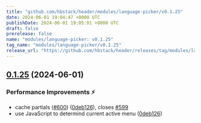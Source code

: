 ```yaml
---
title: "github.com/hbstack/header/modules/language-picker/v0.1.25"
date: 2024-06-01 19:04:47 +0000 UTC
publishDate: 2024-06-01 19:05:01 +0000 UTC
draft: false
prerelease: false
name: "modules/language-picker: v0.1.25"
tag_name: "modules/language-picker/v0.1.25"
release_url: "https://github.com/hbstack/header/releases/tag/modules/language-picker/v0.1.25"
---
```


## [0.1.25](https://github.com/hbstack/header/compare/modules/language-picker/v0.1.24...modules/language-picker/v0.1.25) (2024-06-01)


### Performance Improvements ⚡️

* cache partials ([#600](https://github.com/hbstack/header/issues/600)) ([0deb126](https://github.com/hbstack/header/commit/0deb12621949aef402fd41c7bf75aa8603b8c7f9)), closes [#599](https://github.com/hbstack/header/issues/599)
* use JavaScript to determind current active menu ([0deb126](https://github.com/hbstack/header/commit/0deb12621949aef402fd41c7bf75aa8603b8c7f9))
